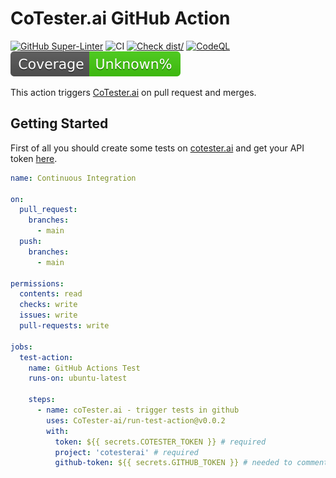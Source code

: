 # CoTester.ai GitHub Action

[![GitHub Super-Linter](https://github.com/actions/typescript-action/actions/workflows/linter.yml/badge.svg)](https://github.com/super-linter/super-linter)
![CI](https://github.com/actions/typescript-action/actions/workflows/ci.yml/badge.svg)
[![Check dist/](https://github.com/actions/typescript-action/actions/workflows/check-dist.yml/badge.svg)](https://github.com/actions/typescript-action/actions/workflows/check-dist.yml)
[![CodeQL](https://github.com/actions/typescript-action/actions/workflows/codeql-analysis.yml/badge.svg)](https://github.com/actions/typescript-action/actions/workflows/codeql-analysis.yml)
[![Coverage](./badges/coverage.svg)](./badges/coverage.svg)

This action triggers [CoTester.ai](https://app.cotester.ai) on pull request and
merges.

## Getting Started

First of all you should create some tests on
[cotester.ai](https://app.cotester.ai) and get your API token
[here](https://app.cotester.ai/settings/integrations).

```yaml
name: Continuous Integration

on:
  pull_request:
    branches:
      - main
  push:
    branches:
      - main

permissions:
  contents: read
  checks: write
  issues: write
  pull-requests: write

jobs:
  test-action:
    name: GitHub Actions Test
    runs-on: ubuntu-latest

    steps:
      - name: coTester.ai - trigger tests in github
        uses: CoTester-ai/run-test-action@v0.0.2
        with:
          token: ${{ secrets.COTESTER_TOKEN }} # required
          project: 'cotesterai' # required
          github-token: ${{ secrets.GITHUB_TOKEN }} # needed to comment on PR
```
